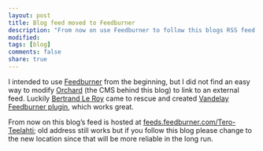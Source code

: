 ```yaml
---
layout: post
title: Blog feed moved to Feedburner
description: "From now on use Feedburner to follow this blogs RSS feed."
modified:
tags: [blog]
comments: false
share: true
---
```


I intended to use [Feedburner](http://feedburner.google.com/) from the beginning, but I did not find an easy way to
modify [Orchard](http://www.orchardproject.net/) (the CMS behind this blog) to link to an external feed. Luckily
[Bertrand Le Roy](http://weblogs.asp.net/bleroy/) came to rescue and created [Vandelay Feedburner plugin](http://orchardproject.net/gallery/List/Modules/Orchard.Module.Vandelay.Feedburner/1.0), which works great.

From now on this blog’s feed is hosted at [feeds.feedburner.com/Tero-Teelahti](http://feeds.feedburner.com/Tero-Teelahti);
old address still works but if you follow this blog please change to the new location since that will be more reliable in the long run.
